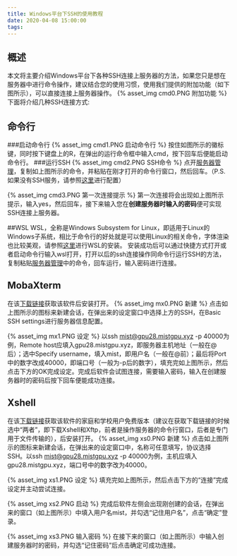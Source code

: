 ```yaml
---
title: Windows平台下SSH的使用教程
date: 2020-04-08 15:00:00
tags:
---
```

## 概述
本文将主要介绍Windows平台下各种SSH连接上服务器的方法，如果您只是想在服务器中进行命令操作，建议结合您的使用习惯，使用我们提供的附加功能（如下图所示），可以直接连接上服务器操作。
{% asset_img cmd0.PNG 附加功能 %}
下面将介绍几种SSH连接方式:

## 命令行
###启动命令行
{% asset_img cmd1.PNG 启动命令行 %}
按住如图所示的徽标键，同时按下键盘上的R，在弹出的运行命令框中输入cmd，按下回车后便能启动命令行。
###运行SSH
{% asset_img cmd2.PNG SSH命令 %}
点开[服务器管理](https://mistgpu.com/user/)，复制如上图所示的命令，并粘贴在刚才打开的命令行窗口，然后回车。（P.S. 如果没有SSH服务，请参照[这里](https://jingyan.baidu.com/article/9158e0002c159ea254122821.html)进行配置）

{% asset_img cmd3.PNG 第一次连接提示 %}
第一次连接将会出现如上图所示提示，输入yes，然后回车，接下来输入您在**创建服务器时输入的密码**便可实现SSH连接上服务器。

##WSL
WSL，全称是Windows Subsystem for Linux，即适用于Linux的Windows子系统，相比于命令行的好处就是可以使用Linux的相关命令，字体渲染也比较美观，请参照[这里](https://jingyan.baidu.com/article/e4d08ffd5849e20fd2f60d93.html)进行WSL的安装。
安装成功后可以通过快捷方式打开或者启动命令行输入wsl打开，打开以后的ssh连接操作同命令行运行SSH的方法，复制粘贴[服务器管理](https://mistgpu.com/user/)中的命令，回车运行，输入密码进行连接。

## MobaXterm
在该[下载链接](https://mobaxterm.mobatek.net/download.html)获取该软件后安装打开。
{% asset_img mx0.PNG 新建 %}
点击如上图所示的图标来新建会话，在弹出来的设定窗口中选择上方的SSH，在Basic SSH settings进行服务器信息配置。

{% asset_img mx1.PNG 设定 %}
以ssh mist@gpu28.mistgpu.xyz -p 40000为例，Remote host应填入gpu28.mistgpu.xyz，即服务器主机地址（一般在@后）；选中Specify username，填入mist，即用户名（一般在@前）；最后将Port中的数字改成40000，即端口号（一般为-p后的数字），填充完如上图所示，然后点击下方的OK完成设定。完成后软件会试图连接，需要输入密码，输入在创建服务器时的密码后按下回车便能成功连接。

## Xshell
在该[下载链接](https://www.netsarang.com/zh/free-for-home-school/)获取该软件的家庭和学校用户免费版本（建议在获取下载链接的时候选中“两者”，即下载Xshell和Xftp，前者是操作服务器的命令行窗口，后者是专门用于文件传输的），后安装打开。
{% asset_img xs0.PNG 新建 %}
点击如上图所示的图标来新建会话，在弹出来的设定窗口中，名称可任意填写，协议选择SSH。以ssh mist@gpu28.mistgpu.xyz -p 40000为例，主机应填入gpu28.mistgpu.xyz，端口号中的数字改为40000。

{% asset_img xs1.PNG 设定 %}
填充完如上图所示，然后点击下方的“连接”完成设定并主动尝试连接。

{% asset_img xs2.PNG 启动 %}
完成后软件左侧会出现刚创建的会话，在弹出来的窗口（如上图所示）中填入用户名mist，并勾选“记住用户名”，点击“确定”登录。

{% asset_img xs3.PNG 输入密码 %}
在接下来的窗口（如上图所示）中输入创建服务器时的密码，并勾选“记住密码”后点击确定可成功连接。
